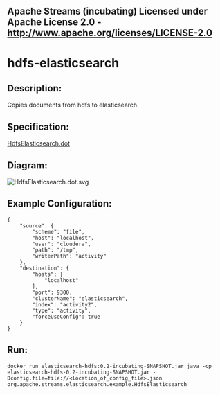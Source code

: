 Apache Streams (incubating)
Licensed under Apache License 2.0 - http://www.apache.org/licenses/LICENSE-2.0
--------------------------------------------------------------------------------

hdfs-elasticsearch
==============================

Description:
-----------------

Copies documents from hdfs to elasticsearch.

Specification:
-----------------

[HdfsElasticsearch.dot](HdfsElasticsearch.dot "HdfsElasticsearch.dot" )

Diagram:
-----------------

![HdfsElasticsearch.dot.svg](./HdfsElasticsearch.dot.svg)

Example Configuration:
----------------------

    {
        "source": {
            "scheme": "file",
            "host": "localhost",
            "user": "cloudera",
            "path": "/tmp",
            "writerPath": "activity"
        },
        "destination": {
            "hosts": [
                "localhost"
            ],
            "port": 9300,
            "clusterName": "elasticsearch",
            "index": "activity2",
            "type": "activity",
            "forceUseConfig": true
        }
    }


Run:
--------

`docker run elasticsearch-hdfs:0.2-incubating-SNAPSHOT.jar java -cp elasticsearch-hdfs-0.2-incubating-SNAPSHOT.jar -Dconfig.file=file://<location_of_config_file>.json org.apache.streams.elasticsearch.example.HdfsElasticsearch`

